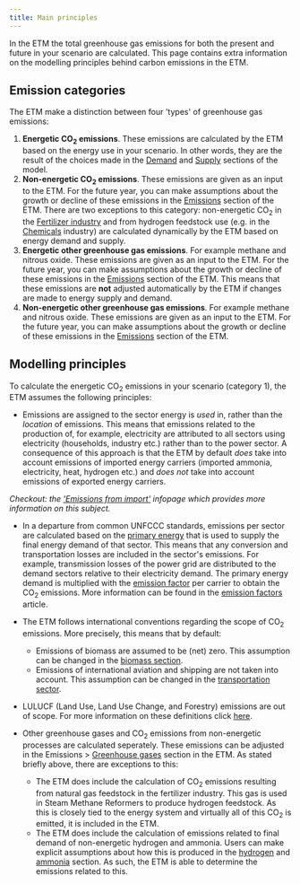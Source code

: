 ```yaml
---
title: Main principles
---
```


In the ETM the total greenhouse gas emissions for both the present and future in your scenario are calculated. This page contains extra information on the modelling principles behind carbon emissions in the ETM.

## Emission categories
The ETM make a distinction between four 'types' of greenhouse gas emissions:
1. **Energetic CO<sub>2</sub> emissions**. These emissions are calculated by the ETM based on the energy use in your scenario. In other words, they are the result of the choices made in the [Demand](https://pro.energytransitionmodel.com/scenario/demand/households/population-and-housing-stock) and [Supply](https://pro.energytransitionmodel.com/scenario/supply/electricity/coal-plants) sections of the model.
2. **Non-energetic CO<sub>2</sub> emissions**. These emissions are given as an input to the ETM. For the future year, you can make assumptions about the growth or decline of these emissions in the [Emissions](https://pro.energytransitionmodel.com/scenario/emissions/other_emissions/overview) section of the ETM. There are two exceptions to this category: non-energetic CO<sub>2</sub> in the [Fertilizer industry](https://pro.energytransitionmodel.com/scenario/demand/industry/fertilizers) and from hydrogen feedstock use (e.g. in the [Chemicals](https://pro.energytransitionmodel.com/scenario/demand/industry/chemicals) industry) are calculated dynamically by the ETM based on energy demand and supply.
3. **Energetic other greenhouse gas emissions**. For example methane and nitrous oxide. These emissions are given as an input to the ETM. For the future year, you can make assumptions about the growth or decline of these emissions in the [Emissions](https://pro.energytransitionmodel.com/scenario/emissions/other_emissions/overview) section of the ETM. This means that these emissions are **not** adjusted automatically by the ETM if changes are made to energy supply and demand.
4. **Non-energetic other greenhouse gas emissions**. For example methane and nitrous oxide. These emissions are given as an input to the ETM. For the future year, you can make assumptions about the growth or decline of these emissions in the [Emissions](https://pro.energytransitionmodel.com/scenario/emissions/other_emissions/overview) section of the ETM.

## Modelling principles
To calculate the energetic CO<sub>2</sub> emissions in your scenario (category 1), the ETM assumes the following principles:

* Emissions are assigned to the sector energy is _used_ in, rather than the _location_ of emissions. This means that emissions related to the production of, for example, electricity are attributed to all sectors using electricity (households, industry etc.) rather than to the power sector. A consequence of this approach is that the ETM by default _does_ take into account emissions of imported energy carriers (imported ammonia, electricity, heat, hydrogen etc.) and _does not_ take into account emissions of exported energy carriers.

_Checkout: the ['Emissions from import'](co2-emissions-import-export.md) infopage which provides more information on this subject._

* In a departure from common UNFCCC standards, emissions per sector are calculated based on the [primary energy](primary-energy.md) that is used to supply the final energy demand of that sector. This means that any conversion and transportation losses are included in the sector's emissions. For example, transmission losses of the power grid are distributed to the demand sectors relative to their electricity demand. The primary energy demand is multiplied with the [emission factor](co2-emission-factors.md) per carrier to obtain the CO<sub>2</sub> emissions. More information can be found in the [emission factors](co2-emission-factors.md) article.

* The ETM follows international conventions regarding the scope of CO<sub>2</sub> emissions. More precisely, this means that by default:
  * Emissions of biomass are assumed to be (net) zero. This assumption can be changed in the [biomass section](https://pro.energytransitionmodel.com/scenario/supply/biomass/co-sub-2-sub-emissions-of-biomass).
  * Emissions of international aviation and shipping are not taken into account. This assumption can be changed in the [transportation sector](https://pro.energytransitionmodel.com/scenario/demand/transport_international_transport/international-transport).

* LULUCF (Land Use, Land Use Change, and Forestry) emissions are out of scope. For more information on these definitions click [here](http://www.eea.europa.eu/publications/emep-eea-emission-inventory-guidebook-2009/part-b-sectoral-guidance-chapters).

* Other greenhouse gases and CO<sub>2</sub> emissions from non-energetic processes are calculated seperately. These emissions can be adjusted in the Emissions > [Greenhouse gases](https://pro.energytransitionmodel.com/scenario/emissions/other_emissions/overview) section in the ETM. As stated briefly above, there are exceptions to this:
	* The ETM does include the calculation of CO<sub>2</sub> emissions resulting from natural gas feedstock in the fertilizer industry. This gas is used in Steam Methane Reformers to produce hydrogen feedstock. As this is closely tied to the energy system and virtually all of this CO<sub>2</sub> is emitted, it is included in the ETM.
	* The ETM does include the calculation of emissions related to final demand of non-energetic hydrogen and ammonia. Users can make explicit assumptions about how this is produced in the [hydrogen](https://pro.energytransitionmodel.com/scenario/supply/hydrogen/hydrogen-production) and [ammonia](https://pro.energytransitionmodel.com/scenario/supply/hydrogen/ammonia-production) section. As such, the ETM is able to determine the emissions related to this.

